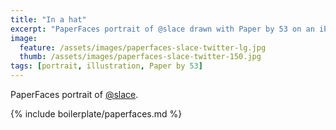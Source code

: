```yaml
---
title: "In a hat"
excerpt: "PaperFaces portrait of @slace drawn with Paper by 53 on an iPad."
image: 
  feature: /assets/images/paperfaces-slace-twitter-lg.jpg
  thumb: /assets/images/paperfaces-slace-twitter-150.jpg
tags: [portrait, illustration, Paper by 53]
---
```


PaperFaces portrait of [@slace](http://twitter.com/slace).

{% include boilerplate/paperfaces.md %}